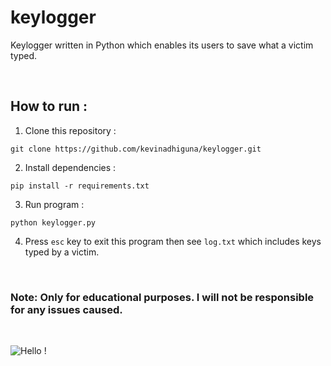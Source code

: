 # keylogger

Keylogger written in Python which enables its users to save what a victim typed.

<br />

## How to run :

1) Clone this repository :

```
git clone https://github.com/kevinadhiguna/keylogger.git
```

2) Install dependencies :

```
pip install -r requirements.txt
```

3) Run program :

```
python keylogger.py
```

4) Press `esc` key to exit this program then see `log.txt` which includes keys typed by a victim.

<br />

### Note: Only for educational purposes. I will not be responsible for any issues caused.

<br />

![Hello !](https://api.visitorbadge.io/api/VisitorHit?user=kevinadhiguna&repo=keylogger&label=thanks%20for%20dropping%20in%20!&labelColor=%23000000&countColor=%23FFFFFF)
